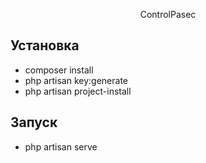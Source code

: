 <p align="center">
    ControlPasec
</p>

## Установка

- composer install
- php artisan key:generate
- php artisan project-install

## Запуск
- php artisan serve

